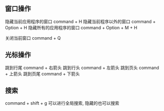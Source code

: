 

## 窗口操作

隐藏当前应用程序的窗口          command + H
隐藏当前程序以外的窗口          command + Option + H 
隐藏所有的应用程序的窗口        command + Option + M + H

关闭当前窗口                  command + Q 


## 光标操作

跳到行尾  command + 右箭头
跳到行头  command + 左箭头
跳到页头  command + 上箭头
跳到页尾  command + 下箭头


## 搜索

command + shift + g  可以进行全局搜索, 隐藏的也可以搜索